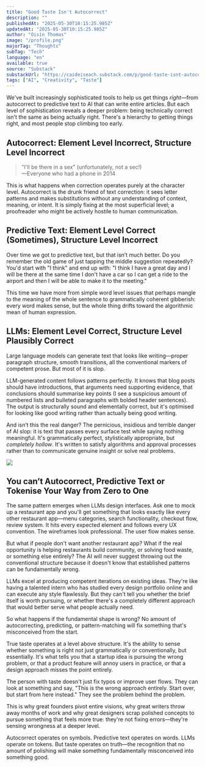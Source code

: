 ```yaml
---
title: "Good Taste Isn't Autocorrect"
description: ""
publishedAt: "2025-05-30T10:15:25.985Z"
updatedAt: "2025-05-30T10:15:25.985Z"
author: "Oisín Thomas"
image: "/profile.png"
majorTag: "Thoughts"
subTag: "Tech"
language: "en"
available: true
source: "Substack"
substackUrl: "https://caideiseach.substack.com/p/good-taste-isnt-autocorrect"
tags: ["AI", "Creativity", "Taste"]
---
```


We've built increasingly sophisticated tools to help us get things _right_—from autocorrect to predictive text to AI that can write entire articles. But each level of sophistication reveals a deeper problem: being technically correct isn't the same as being actually right. There's a hierarchy to getting things right, and most people stop climbing too early.

Autocorrect: Element Level Incorrect, Structure Level Incorrect
---------------------------------------------------------------

> "I'll be there in a sex" (unfortunately, not a sec!)  
> —Everyone who had a phone in 2014

This is what happens when correction operates purely at the character level. Autocorrect is the drunk friend of text correction: it sees letter patterns and makes substitutions without any understanding of context, meaning, or intent. It is simply fixing at the most superficial level; a proofreader who might be actively hostile to human communication.

Predictive Text: Element Level Correct (Sometimes), Structure Level Incorrect
-----------------------------------------------------------------------------

Over time we got to predictive text, but that isn’t much better. Do you remember the old game of just tapping the middle suggestion repeatedly? You'd start with "I think" and end up with: "I think I have a great day and I will be there at the same time I don't have a car so I can get a ride to the airport and then I will be able to make it to the meeting."

This time we have more from simple word level issues that perhaps mangle to the meaning of the whole sentence to grammatically coherent gibberish: every word makes sense, but the whole thing drifts toward the algorithmic mean of human expression.

LLMs: Element Level Correct, Structure Level Plausibly Correct
--------------------------------------------------------------

Large language models can generate text that looks like writing—proper paragraph structure, smooth transitions, all the conventional markers of competent prose. But most of it is slop.

LLM-generated content follows patterns perfectly. It knows that blog posts should have introductions, that arguments need supporting evidence, that conclusions should summarise key points (I see a suspicious amount of numbered lists and bulleted paragraphs with bolded header sentences). The output is structurally sound and elementally correct, but it's optimised for looking like good writing rather than actually being good writing.

And isn’t this the real danger? The pernicious, insidious and terrible danger of AI slop: it is text that passes every surface test while saying nothing meaningful. It's grammatically perfect, stylistically appropriate, but _completely_ _hollow_. It's written to satisfy algorithms and approval processes rather than to communicate genuine insight or solve real problems.

![](https://substack-post-media.s3.amazonaws.com/public/images/24e1b453-27ff-40fd-91aa-1ea965c0800c_972x870.png)

You can’t Autocorrect, Predictive Text or Tokenise Your Way from Zero to One
----------------------------------------------------------------------------

The same pattern emerges when LLMs design interfaces. Ask one to mock up a restaurant app and you'll get something that looks exactly like every other restaurant app—menu categories, search functionality, checkout flow, review system. It hits every expected element and follows every UX convention. The wireframes look professional. The user flow makes sense.

But what if people don't want another restaurant app? What if the real opportunity is helping restaurants build community, or solving food waste, or something else entirely? The AI will never suggest throwing out the conventional structure because it doesn't know that established patterns can be fundamentally wrong.

LLMs excel at producing competent iterations on existing ideas. They're like having a talented intern who has studied every design portfolio online and can execute any style flawlessly. But they can't tell you whether the brief itself is worth pursuing, or whether there's a completely different approach that would better serve what people actually need.

So what happens if the fundamental shape is wrong? No amount of autocorrecting, predicting, or pattern-matching will fix something that's misconceived from the start.

True taste operates at a level above structure. It's the ability to sense whether something is right not just grammatically or conventionally, but essentially. It's what tells you that a startup idea is pursuing the wrong problem, or that a product feature will annoy users in practice, or that a design approach misses the point entirely.

The person with taste doesn't just fix typos or improve user flows. They can look at something and say, "This is the wrong approach entirely. Start over, but start from here instead." They see the problem behind the problem.

This is why great founders pivot entire visions, why great writers throw away months of work and why great designers scrap polished concepts to pursue something that feels more true: they're not fixing errors—they're sensing wrongness at a deeper level.

Autocorrect operates on symbols. Predictive text operates on words. LLMs operate on tokens. But taste operates on truth—the recognition that no amount of polishing will make something fundamentally misconceived into something good.
